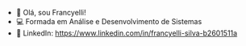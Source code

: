 - 👋 Olá, sou Francyelli!
- 💻 Formada em Análise e Desenvolvimento de Sistemas
- 💬 LinkedIn:  https://www.linkedin.com/in/francyelli-silva-b2601511a 
